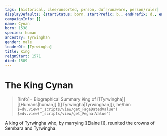 ```yaml
---
tags: [historical, clee/unsorted, person, dufr/unaware, person/ruler]
displayDefaults: {startStatus: born, startPrefix: b., endPrefix: d., endStatus: died}
campaignInfo: []
name: Cynan
born: 1538
species: human
ancestry: Tyrwinghan
gender: male
leaderOf: [Tyrwingha]
title: King
reignStart: 1571
died: 1589
---
```

# The King Cynan
>[!info]+ Biographical Summary
>King of [[Tyrwingha]]
>[[Humans|human]]  ([[Tyrwingha|Tyrwinghan]]), he/him
>`$=dv.view("_scripts/view/get_PageDatedValue")`
>`$=dv.view("_scripts/view/get_RegnalValue")`

A king of Tyrwingha who, by marrying [[Elaine I]], reunited the crowns of Sembara and Tyrwingha.

